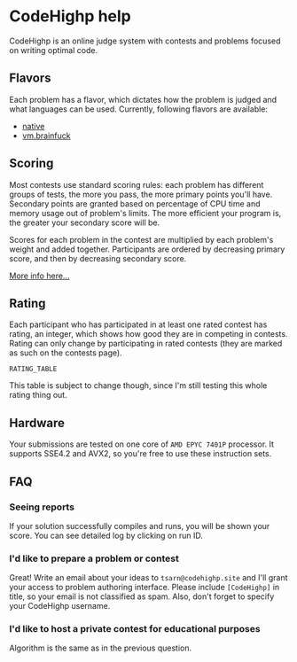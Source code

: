 # CodeHighp help

CodeHighp is an online judge system with contests and problems
focused on writing optimal code.

## Flavors

Each problem has a flavor, which dictates how the
problem is judged and what languages can be used.
Currently, following flavors are available:

 - [native](/help/flavors/native)
 - [vm.brainfuck](/help/flavors/vm.brainfuck)

## Scoring

Most contests use standard scoring rules: each problem has
different groups of tests, the more you pass, the more primary points you'll have.
Secondary points are granted based on percentage of CPU time and memory usage
out of problem's limits. The more efficient your program is, the greater your
secondary score will be.

Scores for each problem in the contest are multiplied by each problem's weight
and added together. Participants are ordered by decreasing primary score,
and then by decreasing secondary score.

[More info here...](/help/scoring)

## Rating

Each participant who has participated in at least one rated contest
has rating, an integer, which shows how good they are in competing in contests.
Rating can only change by participating in rated contests (they are marked as
such on the contests page).

`RATING_TABLE`

This table is subject to change though, 
since I'm still testing this whole rating thing out.

## Hardware

Your submissions are tested on one core of `AMD EPYC 7401P` processor.
It supports SSE4.2 and AVX2, so you're free to use these instruction sets.

## FAQ

### Seeing reports

If your solution successfully compiles and runs, you will be shown
your score. You can see detailed log by clicking on run ID.

### I'd like to prepare a problem or contest

Great! Write an email about your ideas to `tsarn@codehighp.site` and
I'll grant your access to problem authoring interface.
Please include `[CodeHighp]` in title, so your email is not classified as spam.
Also, don't forget to specify your CodeHighp username.

### I'd like to host a private contest for educational purposes

Algorithm is the same as in the previous question.
